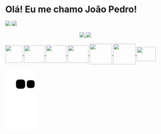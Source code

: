 # Olá! Eu me chamo João Pedro! 


<div>
  <a href="https://www.linkedin.com/in/joão-pedro-melo-65678322b" target="_blank"><img src="https://img.shields.io/badge/-LinkedIn-%230077B5?style=for-the-badge&logo=linkedin&logoColor=white" target="_blank"></a> 
  <a href="https://instagram.com/jpedromelo_710" target="_blank"><img src="https://img.shields.io/badge/-Instagram-%23E4405F?style=for-the-badge&logo=instagram&logoColor=white" target="_blank"></a>
</div>

<br>

<div align="center">
  <a href="https://github.com/JPedro759">
  <img height="180em" src="https://github-readme-stats.vercel.app/api?username=JPedro759&show_icons=true&theme=tokyonight&include_all_commits=true&count_private=true">
  <img height="180em" src="https://github-readme-stats.vercel.app/api/top-langs/?username=JPedro759&layout=compact&langs_count=16&theme=dark">
</div>
  
<div style="display: inline_block">
 <br>
 <img align="center" height="55" width="55" src = "https://cdn.jsdelivr.net/gh/devicons/devicon/icons/html5/html5-plain-wordmark.svg" />
 <img align="center" height="55" width="65" src="https://cdn.jsdelivr.net/gh/devicons/devicon/icons/css3/css3-plain-wordmark.svg" />
 <img align="center" height="55" width="65" src="https://cdn.jsdelivr.net/gh/devicons/devicon/icons/javascript/javascript-plain.svg" />
 <img align="center" height="55" width="65" src="https://cdn.jsdelivr.net/gh/devicons/devicon/icons/typescript/typescript-plain.svg" />
 <img align="center" height="65" width="70" src="https://cdn.jsdelivr.net/gh/devicons/devicon/icons/react/react-original.svg" />
 <img align="center" height="65" width="70" src="https://cdn.jsdelivr.net/gh/devicons/devicon/icons/nodejs/nodejs-original.svg" />
 <img align="center" height="45" width="60" src="https://cdn.jsdelivr.net/gh/devicons/devicon/icons/git/git-original.svg" />
          
</div>
  
<div> 
 
  ![Snake animation](https://github.com/rafaballerini/rafaballerini/blob/output/github-contribution-grid-snake.svg)
 
</div>
  
